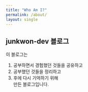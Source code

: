 ```yaml
---
title: "Who Am I?"
permalink: /about/
layout: single
---
```


## junkwon-dev 블로그

이 블로그는   
1. 공부하면서 경험했던 것들을 공유하고   
2. 공부했던 것들을 정리하고   
3. 후에 다시 기억하기 위해  
만든 블로그입니다.
